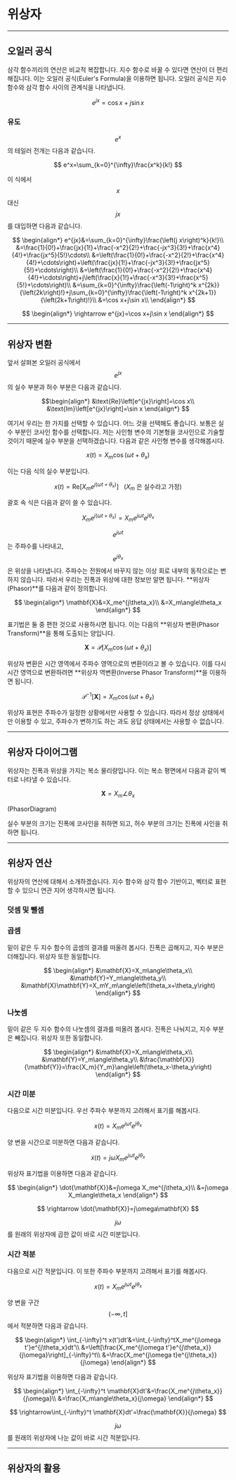 # 위상자

---

## 오일러 공식

삼각 함수끼리의 연산은 비교적 복잡합니다. 지수 함수로 바꿀 수 있다면 연산이 더 편리해집니다. 이는 오일러 공식(Euler's Formula)을 이용하면 됩니다. 오일러 공식은 지수 함수와 삼각 함수 사이의 관계식을 나타냅니다.

$$
e^{jx}=\cos x+j\sin x
$$

### 유도

$$e^x$$의 테일러 전개는 다음과 같습니다.

$$
e^x=\sum_{k=0}^{\infty}\frac{x^k}{k!}
$$

이 식에서 $$x$$대신 $$jx$$를 대입하면 다음과 같습니다.

$$
\begin{align*}
e^{jx}&=\sum_{k=0}^{\infty}\frac{\left(j x\right)^k}{k!}\\
&=\frac{1}{0!}+\frac{jx}{1!}+\frac{-x^2}{2!}+\frac{-jx^3}{3!}+\frac{x^4}{4!}+\frac{jx^5}{5!}\cdots\\
&=\left(\frac{1}{0!}+\frac{-x^2}{2!}+\frac{x^4}{4!}+\cdots\right)+\left(\frac{jx}{1!}+\frac{-jx^3}{3!}+\frac{jx^5}{5!}+\cdots\right)\\
&=\left(\frac{1}{0!}+\frac{-x^2}{2!}+\frac{x^4}{4!}+\cdots\right)+j\left(\frac{x}{1!}+\frac{-x^3}{3!}+\frac{x^5}{5!}+\cdots\right)\\
&=\sum_{k=0}^{\infty}\frac{\left(-1\right)^k x^{2k}}{\left(2k\right)!}+j\sum_{k=0}^{\infty}\frac{\left(-1\right)^k x^{2k+1}}{\left(2k+1\right)!}\\
&=\cos x+j\sin x\\
\end{align*}
 $$

 $$
 \begin{align*}
 \rightarrow e^{jx}=\cos x+j\sin x
 \end{align*}
 $$

---

## 위상자 변환


앞서 살펴본 오일러 공식에서 $$e^{jx}$$의 실수 부분과 허수 부분은 다음과 같습니다.

$$\begin{align*}
&\text{Re}\left[e^{jx}\right]=\cos x\\
&\text{Im}\left[e^{jx}\right]=\sin x
\end{align*}
$$

여기서 우리는 한 가지를 선택할 수 있습니다. 어느 것을 선택해도 좋습니다. 보통은 실수 부분인 코사인 함수를 선택합니다. 저는 사인형 변수의 기본형을 코사인으로 기술할 것이기 때문에 실수 부분을 선택하겠습니다. 다음과 같은 사인형 변수를 생각해봅시다.

$$
x(t)=X_m\cos\left(\omega t+\theta_x\right)
$$

이는 다음 식의 실수 부분입니다.

$$
x(t)=\text{Re}\left[X_me^{j\left(\omega t+\theta_x\right)}\right]\ \ \ \text{(}X_m\text{ 은 실수라고 가정)}
$$

괄호 속 식은 다음과 같이 쓸 수 있습니다.

$$
X_me^{j\left(\omega t+\theta_x\right)}=X_me^{j\omega t}e^{j\theta_x}
$$

$$e^{j\omega t}$$는 주파수를 나타내고, $$e^{j\theta_x}$$은 위상을 나타냅니다. 주파수는 전원에서 바꾸지 않는 이상 회로 내부의 동작으로는 변하지 않습니다. 따라서 우리는 진폭과 위상에 대한 정보만 알면 됩니다. **위상자(Phasor)**를 다음과 같이 정의합니다.

$$
 \begin{align*}
\mathbf{X}&=X_me^{j\theta_x}\\
&=X_m\angle\theta_x
\end{align*}
$$

표기법은 둘 중 편한 것으로 사용하시면 됩니다. 이는 다음의 **위상자 변환(Phasor Transform)**을 통해 도출되는 양입니다.
 
$$
\mathbf{X}=\mathcal{P}\left[X_m\cos\left(\omega t+\theta_x\right)\right]
$$

위상자 변환은 시간 영역에서 주파수 영역으로의 변환이라고 볼 수 있습니다. 이를 다시 시간 영역으로 변환하려면 **위상자 역변환(Inverse Phasor Transform)**을 이용하면 됩니다.

$$
\mathcal{P}^{-1}\left[\mathbf{X}\right]=X_m\cos\left(\omega t+\theta_x\right)
$$

위상자 표현은 주파수가 일정한 상황에서만 사용할 수 있습니다. 따라서 정상 상태에서만 이용할 수 있고, 주파수가 변하기도 하는 과도 응답 상태에서는 사용할 수 없습니다.

---

## 위상자 다이어그램

위상자는 진폭과 위상을 가지는 복소 물리량입니다. 이는 복소 평면에서 다음과 같이 벡터로 나타낼 수 있습니다.

$$
\mathbf{X}=X_m\angle\theta_x
$$

(PhasorDiagram)

실수 부분의 크기는 진폭에 코사인을 취하면 되고, 허수 부분의 크기는 진폭에 사인을 취하면 됩니다.

---

## 위상자 연산

위상자의 연산에 대해서 소개하겠습니다. 지수 함수와 삼각 함수 기반이고, 벡터로 표현할 수 있으니 연관 지어 생각하시면 됩니다.

### 덧셈 및 뺄셈


### 곱셈

밑이 같은 두 지수 함수의 곱셈의 결과를 떠올려 봅시다. 진폭은 곱해지고, 지수 부분은 더해집니다. 위상자 또한 동일합니다.

$$
\begin{align*}
&\mathbf{X}=X_m\angle\theta_x\\
    &\mathbf{Y}=Y_m\angle\theta_y\\
    &\mathbf{X}\mathbf{Y}=X_mY_m\angle\left(\theta_x+\theta_y\right)
\end{align*}
$$

### 나눗셈

밑이 같은 두 지수 함수의 나눗셈의 결과를 떠올려 봅시다. 진폭은 나눠지고, 지수 부분은 빼집니다. 위상자 또한 동일합니다.

$$
\begin{align*}
&\mathbf{X}=X_m\angle\theta_x\\
    &\mathbf{Y}=Y_m\angle\theta_y\\
    &\frac{\mathbf{X}}{\mathbf{Y}}=\frac{X_m}{Y_m}\angle\left(\theta_x-\theta_y\right)
\end{align*}
$$

### 시간 미분

다음으로 시간 미분입니다. 우선 주파수 부분까지 고려해서 표기를 해봅시다.

$$
x(t)=X_me^{j\omega t}e^{j\theta_x}
$$

양 변을 시간으로 미분하면 다음과 같습니다.

$$
\dot{x}(t)=j\omega X_me^{j\omega t}e^{j\theta_x}
$$

위상자 표기법을 이용하면 다음과 같습니다.

$$
\begin{align*}
\dot{\mathbf{X}}&=j\omega X_me^{j\theta_x}\\
&=j\omega X_m\angle\theta_x
\end{align*}
$$

$$
\rightarrow \dot{\mathbf{X}}=j\omega\mathbf{X}
$$

$$j\omega$$를 원래의 위상자에 곱한 값이 바로 시간 미분입니다.

### 시간 적분

다음으로 시간 적분입니다. 이 또한 주파수 부분까지 고려해서 표기를 해봅시다.

$$
x(t)=X_me^{j\omega t}e^{j\theta_x}
$$

양 변을 구간 $$(-\infty,t]$$에서 적분하면 다음과 같습니다.

$$
\begin{align*}
		\int_{-\infty}^t x(t')dt'&=\int_{-\infty}^tX_me^{j\omega t'}e^{j\theta_x}dt'\\
  &=\left[\frac{X_me^{j\omega t'}e^{j\theta_x}}{j\omega}\right]_{-\infty}^t\\
		&=\frac{X_me^{j\omega t}e^{j\theta_x}}{j\omega}
	\end{align*}
$$

위상자 표기법을 이용하면 다음과 같습니다.

$$
\begin{align*}
		\int_{-\infty}^t \mathbf{X}dt'&=\frac{X_me^{j\theta_x}}{j\omega}\\
		&=\frac{X_m\angle\theta_x}{j\omega}
	\end{align*}
$$

$$
\rightarrow\int_{-\infty}^t \mathbf{X}dt'=\frac{\mathbf{X}}{j\omega}
$$

$$j\omega$$를 원래의 위상자에 나눈 값이 바로 시간 적분입니다.

---

## 위상자의 활용

